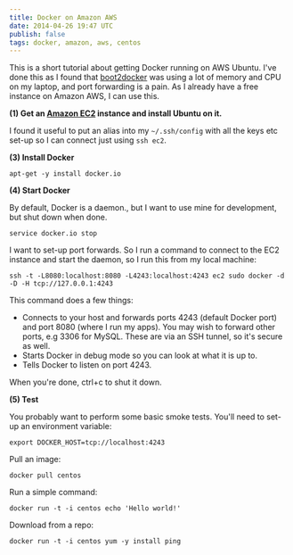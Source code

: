 ```yaml
---
title: Docker on Amazon AWS
date: 2014-04-26 19:47 UTC
publish: false
tags: docker, amazon, aws, centos
---
```

This is a short tutorial about getting Docker running on AWS Ubuntu. I've done this as I found that [boot2docker](https://github.com/boot2docker/boot2docker) was using a lot of memory and CPU on my laptop, and port forwarding is a pain. As I already have a free instance on Amazon AWS, I can use this. 

**(1) Get an [Amazon EC2](http://aws.amazon.com/ec2/) instance and install Ubuntu on it.**

I found it useful to put an alias into my `~/.ssh/config` with all the keys etc set-up so I can connect just using `ssh ec2`.

**(3) Install Docker**

	apt-get -y install docker.io

**(4) Start Docker**

By default, Docker is a daemon., but I want to use mine for development, but shut down when done.

	service docker.io stop

I want to set-up port forwards. So I run a command to connect to the EC2 instance and start the daemon, so I run this from my local machine:

	ssh -t -L8080:localhost:8080 -L4243:localhost:4243 ec2 sudo docker -d -D -H tcp://127.0.0.1:4243

This command does a few things:

* Connects to your host and forwards ports 4243 (default Docker port) and port 8080 (where I run my apps). You may wish to forward other ports, e.g 3306 for MySQL. These are via an SSH tunnel, so it's secure as well.
* Starts Docker in debug mode so you can look at what it is up to.
* Tells Docker to listen on port 4243.

When you're done, ctrl+c to shut it down.

**(5) Test**

You probably want to perform some basic smoke tests. You'll need to set-up an environment variable:

	export DOCKER_HOST=tcp://localhost:4243

Pull an image:

	docker pull centos
	
Run a simple command:

	docker run -t -i centos echo 'Hello world!'
	
Download from a repo:

	docker run -t -i centos yum -y install ping